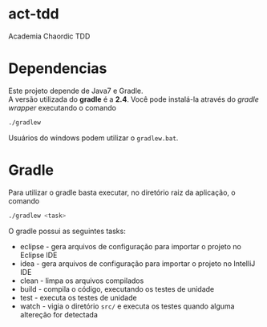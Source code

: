# act-tdd
Academia Chaordic TDD

# Dependencias

Este projeto depende de Java7 e Gradle.  
A versão utilizada do **gradle** é a **2.4**. Você pode instalá-la através do *gradle wrapper* executando o comando
```bash
./gradlew
```
Usuários do windows podem utilizar o ``gradlew.bat``.

# Gradle

Para utilizar o gradle basta executar, no diretório raiz da aplicação, o comando

```bash
./gradlew <task>
```

O gradle possui as seguintes tasks:

* eclipse - gera arquivos de configuração para importar o projeto no Eclipse IDE
* idea - gera arquivos de configuração para importar o projeto no IntelliJ IDE
* clean - limpa os arquivos compilados
* build - compila o código, executando os testes de unidade
* test - executa os testes de unidade
* watch - vigia o diretório `src/` e executa os testes quando alguma altereção for detectada
